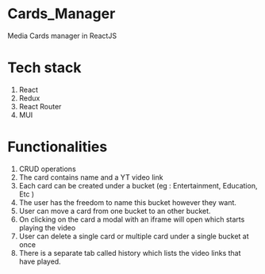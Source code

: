 # Cards_Manager
Media Cards manager in ReactJS

# Tech stack
1. React
2. Redux
3. React Router
4. MUI

# Functionalities
1. CRUD operations
2. The card contains name and a YT video link
3. Each card can be created under a bucket (eg : Entertainment, Education, Etc )
4. The user has the freedom to name this bucket however they want.
5. User can move a card from one bucket to an other bucket.
6. On clicking on the card a modal with an iframe will open which starts playing the video
7. User can delete a single card or multiple card under a single bucket at once
8. There is a separate tab called history which lists the video links that have
played.


